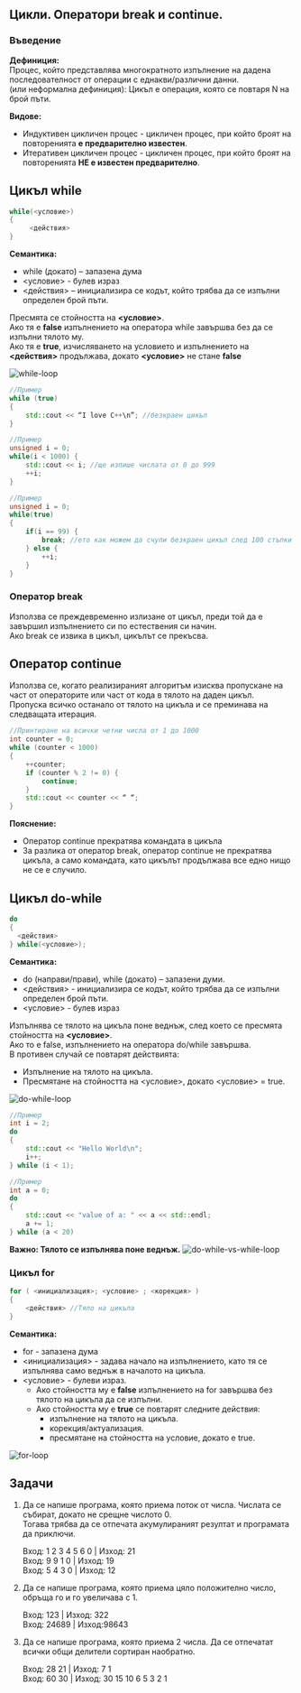 ## Цикли. Оператори break и continue.

### Въведение

**Дефиниция:** <br />
Процес, който представлява многократното изпълнение на дадена последователност от операции с еднакви/различни данни. <br />
(или неформална дефиниция): Цикъл е операция, която се повтаря N на брой пъти. <br />

**Видове:**
- Индуктивен цикличен процес - цикличен процес, при който броят на повторенията **е предварително известен**.
- Итеративен цикличен процес - цикличен процес, при който броят на повторенията **НЕ е известен предварително**.

## Цикъл while

```c++
while(<условие>)
{
	 <действия>
}
```

**Семантика:**
- while (докато) – запазена дума
- <условие> - булев израз
- <действия> – инициализира се кодът, който трябва да се изпълни определен брой пъти.

Пресмята се стойността на **<условие>**. <br />
Ако тя е **false** изпълнението на оператора while завършва без да се изпълни тялото му. <br />
Ако тя е **true**, изчисляването на условието и изпълнението на **<действия>** продължава, докато **<условие>** не стане **false** <br />

![while-loop](https://s3.us-east-1.amazonaws.com/static2.simplilearn.com/ice9/free_resources_article_thumb/While_Loop_In_C_Plus_Plus%20_1.png)

```c++
//Пример
while (true)
{
    std::cout << “I love C++\n”; //безкраен цикъл
}

//Пример
unsigned i = 0;
while(i < 1000) {
    std::cout << i; //ще изпише числата от 0 до 999
    ++i;
}

//Пример
unsigned i = 0;
while(true)
{
    if(i == 99) {
        break; //ето как можем да счупи безкраен цикъл след 100 стъпки
    } else {
        ++i;
    }
}
```

### Оператор break
Използва се преждевременно излизане от цикъл, преди той да е завършил изпълнението си по естествения си начин. <br />
Ако break се извика в цикъл, цикълът се прекъсва. <br />

## Оператор continue
Използва се, когато реализираният алгоритъм изисква пропускане на част от операторите или част от кода в тялото на даден цикъл. <br />
Пропуска всичко останало от тялото на цикъла и се преминава на следващата итерация. <br />

```c++
//Принтиране на всички четни числа от 1 до 1000
int counter = 0;
while (counter < 1000)
{
    ++counter;
    if (counter % 2 != 0) {
        continue;
    }
    std::cout << counter << “ “;
}
```

**Пояснение:**
- Оператор continue прекратява командата в цикъла
- За разлика от оператор break, оператор continue не прекратява цикъла, а само командата, като цикълът продължава все едно нищо не се е случило.

## Цикъл do-while
```c++
do
{
  <действия>
} while(<условие>);
```

**Семантика:**
- do (направи/прави), while (докато) – запазени думи.
- <действия> - инициализира се кодът, който трябва да се изпълни определен брой пъти. <br />
- <условие> - булев израз

Изпълнява се тялото на цикъла поне веднъж, след което се пресмята стойността на **<условие>**. <br />
Ако то е false, изпълнението на оператора do/while завършва. <br />
В противен случай се повтарят действията:
- Изпълнение на тялото на цикъла.
- Пресмятане на стойността на <условие>, докато <условие> = true.

![do-while-loop](https://www.simplilearn.com/ice9/free_resources_article_thumb/C_Plus_Plus_Do_While_Loop_1.png)

```c++
//Пример
int i = 2;
do
{
    std::cout << "Hello World\n"; 
    i++;
} while (i < 1);

//Пример
int a = 0;
do
{
    std::cout << "value of a: " << a << std::endl;
    a += 1;
} while (a < 20)
```

**Важно: Тялото се изпълнява поне веднъж.**
![do-while-vs-while-loop](https://i.redd.it/6wksqjmmyw321.jpg)

### Цикъл for
```c++
for ( <инициализация>; <условие> ; <корекция> )
{
    <действия> //Тяло на цикъла
}
```

**Семантика:**
- for - запазена дума
- <инициализация> - задава начало на изпълнението, като тя се изпълнява само веднъж в началото на цикъла.
- <условие> - булеви израз.
  - Ако стойността му е **false** изпълнението на for завършва без тялото на цикъла да се изпълни. <br />
  - Ако стойността му е **true** се повтарят следните действия:
    - изпълнение на тялото на цикъла.
    - корекция/актуализация.
    - пресмятане на стойността на условие, докато е true.
    
![for-loop](https://cdn.programiz.com/sites/tutorial2program/files/cpp-for-loop-flowchart.png)

## Задачи

1. Да се напише програма, която приема поток от числа. Числата се събират, докато не срещне числото 0. <br />
   Тогава трябва да се отпечата акумулираният резултат и програмата да приключи. <br />

   Вход: 1 2 3 4 5 6 0 | Изход: 21 <br />
   Вход: 9 9 1 0       | Изход: 19 <br />
   Вход: 5 4 3 0       | Изход: 12 <br />
   
2. Да се напише програма, която приема цяло положително число, обръща го и го увеличава с 1. <br />
   
   Вход: 123   | Изход: 322 <br />
   Вход: 24689 | Изход:98643 <br />
   
3. Да се напише програма, която приема 2 числа. Да се отпечатат всички общи делители сортиран наобратно. <br />
   
   Вход: 28 21 | Изход: 7 1 <br />
   Вход: 60 30 | Изход: 30 15 10 6 5 3 2 1 <br />
